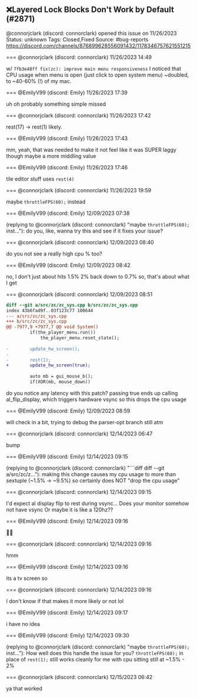 ## ❌Layered Lock Blocks Don't Work by Default (#2871)
@connorjclark (discord: connorclark) opened this issue on 11/26/2023
Status: unknown
Tags: Closed,Fixed
Source: #bug-reports https://discord.com/channels/876899628556091432/1178346757621551215


=== @connorjclark (discord: connorclark) 11/26/2023 14:49

w/ `7fb3e48ff fix(zc): improve main menu responsiveness` I noticed that CPU usage when menu is open (just click to open system menu) ~doubled, to ~40-60% (!) of my mac.

=== @EmilyV99 (discord: Emily) 11/26/2023 17:39

uh oh
probably something simple missed

=== @connorjclark (discord: connorclark) 11/26/2023 17:42

rest(17) -> rest(1) likely.

=== @EmilyV99 (discord: Emily) 11/26/2023 17:43

mm, yeah, that was needed to make it not feel like it was SUPER laggy though
maybe a more middling value

=== @EmilyV99 (discord: Emily) 11/26/2023 17:46

tile editor stuff uses `rest(4)`

=== @connorjclark (discord: connorclark) 11/26/2023 19:59

maybe `throttleFPS(60);` instead

=== @EmilyV99 (discord: Emily) 12/09/2023 07:38

(replying to @connorjclark (discord: connorclark) "maybe `throttleFPS(60);` inst…"): do you, like, wanna try this and see if it fixes your issue?

=== @connorjclark (discord: connorclark) 12/09/2023 08:40

do you not see a really high cpu % too?

=== @EmilyV99 (discord: Emily) 12/09/2023 08:42

no, I don't
just about hits 1.5%
2%
back down to 0.7%
so, that's about what I get

=== @connorjclark (discord: connorclark) 12/09/2023 08:51

```diff
diff --git a/src/zc/zc_sys.cpp b/src/zc/zc_sys.cpp
index 43b6fad9f..03f123c77 100644
--- a/src/zc/zc_sys.cpp
+++ b/src/zc/zc_sys.cpp
@@ -7977,9 +7977,7 @@ void System()
         if(the_player_menu.run())
             the_player_menu.reset_state();
         
-        update_hw_screen();
-        
-        rest(1);
+        update_hw_screen(true);
         
         auto mb = gui_mouse_b();
         if(XOR(mb, mouse_down))
```

do you notice any latency with this patch?
passing true ends up calling al_flip_display, which triggers hardware vsync
so this drops the cpu usage

=== @EmilyV99 (discord: Emily) 12/09/2023 08:59

will check in a bit, trying to debug the parser-opt branch still atm

=== @connorjclark (discord: connorclark) 12/14/2023 06:47

bump

=== @EmilyV99 (discord: Emily) 12/14/2023 09:15

(replying to @connorjclark (discord: connorclark) "```diff
diff --git a/src/zc/z…"): making this change causes my cpu usage to more than sextuple (~1.5% -> ~9.5%)
so certainly does NOT "drop the cpu usage"

=== @connorjclark (discord: connorclark) 12/14/2023 09:15

I'd expect al display flip to rest during vsync...
Does your monitor somehow not have vsync
Or maybe it is like a 120hz??

=== @EmilyV99 (discord: Emily) 12/14/2023 09:16

🤷‍♀️

=== @connorjclark (discord: connorclark) 12/14/2023 09:16

hmm

=== @EmilyV99 (discord: Emily) 12/14/2023 09:16

its a tv screen so

=== @connorjclark (discord: connorclark) 12/14/2023 09:16

I don't know if that makes it more likely or not lol

=== @EmilyV99 (discord: Emily) 12/14/2023 09:17

i have no idea

=== @EmilyV99 (discord: Emily) 12/14/2023 09:30

(replying to @connorjclark (discord: connorclark) "maybe `throttleFPS(60);` inst…"): How well does this handle the issue for you?
`throttleFPS(60);` in place of `rest(1);` still works cleanly for me
with cpu sitting still at ~1.5% - 2%

=== @connorjclark (discord: connorclark) 12/15/2023 06:42

ya that worked
